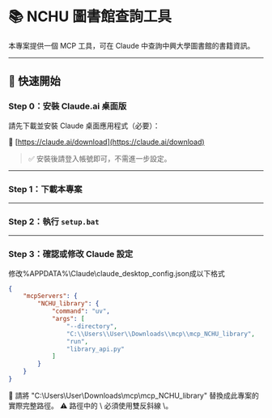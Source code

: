 # 📚 NCHU 圖書館查詢工具

本專案提供一個 MCP 工具，可在 Claude 中查詢中興大學圖書館的書籍資訊。

---

## 🚀 快速開始

### Step 0：安裝 Claude.ai 桌面版

請先下載並安裝 Claude 桌面應用程式（必要）：

🔗 [https://claude.ai/download](https://claude.ai/download)

> ✅ 安裝後請登入帳號即可，不需進一步設定。

---

### Step 1：下載本專案

---

### Step 2：執行 `setup.bat`

---

### Step 3：確認或修改 Claude 設定

修改%APPDATA%\Claude\claude_desktop_config.json成以下格式
```json
{
    "mcpServers": {
        "NCHU_library": {
            "command": "uv",
            "args": [
                "--directory",
                "C:\\Users\\User\\Downloads\\mcp\\mcp_NCHU_library",
                "run",
                "library_api.py"
            ]
        }
    }
}
```
🔁 請將 "C:\\Users\\User\\Downloads\\mcp\\mcp_NCHU_library" 替換成此專案的實際完整路徑。
⚠️ 路徑中的 \ 必須使用雙反斜線 \\。